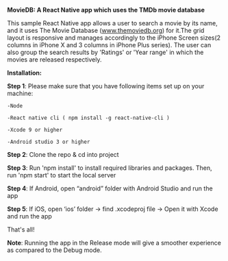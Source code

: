 **MovieDB: A React Native app which uses the TMDb movie database**

This sample React Native app allows a user to search a movie by its name, and it uses The Movie Database (www.themoviedb.org) for it.The grid layout is responsive and manages accordingly to the iPhone Screen sizes(2 columns in iPhone X and 3 columns in iPhone Plus series). The user can also group the search results by 'Ratings' or 'Year range' in which the movies are released respectively.

**Installation:**

**Step 1**:  Please make sure that you have following items set up on your machine:

	-Node

	-React native cli ( npm install -g react-native-cli )

	-Xcode 9 or higher

	-Android studio 3 or higher

**Step 2**:  Clone the repo & cd into project

**Step 3**:  Run 'npm install' to install required libraries and packages. Then, run 'npm start' to start the local server

**Step 4**:  If Android, open “android” folder with Android Studio and run the app

**Step 5**:  If iOS, open ‘ios’ folder -> find .xcodeproj file -> Open it with Xcode and run the app

That's all!

**Note**: Running the app in the Release mode will give a smoother experience as compared to the Debug mode.


